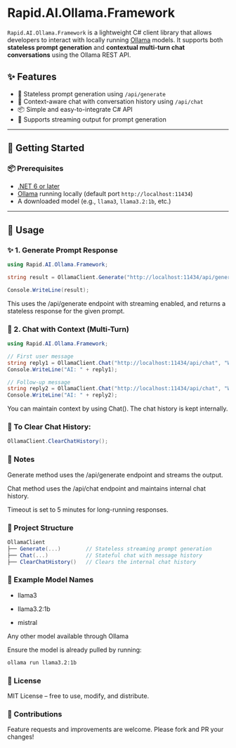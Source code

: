 ﻿# Rapid.AI.Ollama.Framework

`Rapid.AI.Ollama.Framework` is a lightweight C# client library that allows developers to interact with locally running [Ollama](https://ollama.com) models. It supports both **stateless prompt generation** and **contextual multi-turn chat conversations** using the Ollama REST API.

## ✨ Features

- 🔁 Stateless prompt generation using `/api/generate`
- 💬 Context-aware chat with conversation history using `/api/chat`
- 📦 Simple and easy-to-integrate C# API
- 🔧 Supports streaming output for prompt generation

---

## 🚀 Getting Started

### 📦 Prerequisites

- [.NET 6 or later](https://dotnet.microsoft.com/)
- [Ollama](https://ollama.com) running locally (default port `http://localhost:11434`)
- A downloaded model (e.g., `llama3`, `llama3.2:1b`, etc.)

---

## 🧪 Usage

### ✨ 1. Generate Prompt Response

```csharp
using Rapid.AI.Ollama.Framework;

string result = OllamaClient.Generate("http://localhost:11434/api/generate", "What is quantum physics?", "llama3.2:1b");

Console.WriteLine(result);

```

This uses the /api/generate endpoint with streaming enabled, and returns a stateless response for the given prompt.

### 💬 2. Chat with Context (Multi-Turn)
```csharp
using Rapid.AI.Ollama.Framework;

// First user message
string reply1 = OllamaClient.Chat("http://localhost:11434/api/chat", "Who was Marie Curie?", "llama3.2:1b");
Console.WriteLine("AI: " + reply1);

// Follow-up message
string reply2 = OllamaClient.Chat("http://localhost:11434/api/chat", "What was her contribution to science?", "llama3.2:1b");
Console.WriteLine("AI: " + reply2);
```
You can maintain context by using Chat(). The chat history is kept internally.

### 🔄 To Clear Chat History:
```csharp
OllamaClient.ClearChatHistory();
```
### 📌 Notes
Generate method uses the /api/generate endpoint and streams the output.

Chat method uses the /api/chat endpoint and maintains internal chat history.

Timeout is set to 5 minutes for long-running responses.

### 📁 Project Structure
```csharp
OllamaClient
├── Generate(...)        // Stateless streaming prompt generation
├── Chat(...)            // Stateful chat with message history
├── ClearChatHistory()   // Clears the internal chat history
```

### 🧱 Example Model Names
- llama3

- llama3.2:1b

- mistral

Any other model available through Ollama

Ensure the model is already pulled by running:
```bash
ollama run llama3.2:1b
```

### 📃 License
MIT License – free to use, modify, and distribute.

### 🤝 Contributions
Feature requests and improvements are welcome. Please fork and PR your changes!
